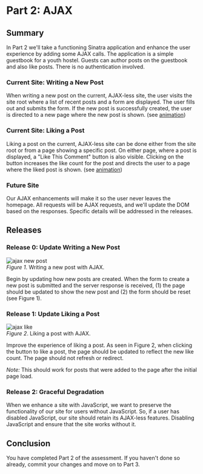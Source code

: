 # Part 2:  AJAX

## Summary
In Part 2 we'll take a functioning Sinatra application and enhance the user
experience by adding some AJAX calls.  The application is a simple guestbook for a youth hostel.  Guests can author posts on the guestbook and also like posts.  There is no authentication involved.


### Current Site:  Writing a New Post
When writing a new post on the current, AJAX-less site, the user visits the site root where a list of recent posts and a form are displayed.  The user fills out and submits the form.  If the new post is successfully created, the user is directed to a new page where the new post is shown. (see [animation][current-new-post])


### Current Site:  Liking a Post
Liking a post on the current, AJAX-less site can be done either from the site root or from a page showing a specific post.  On either page, where a post is displayed, a "Like This Comment" button is also visible.  Clicking on the button increases the like count for the post and directs the user to a page where the liked post is shown.  (see [animation][current-like])


### Future Site
Our AJAX enhancements will make it so the user never leaves the homepage.  All requests will be AJAX requests, and we'll update the DOM based on the responses.  Specific details will be addressed in the releases.


## Releases
### Release 0: Update Writing a New Post
![ajax new post][ajax-new-post]  
*Figure 1*. Writing a new post with AJAX.

Begin by updating how new posts are created.  When the form to create a new post is submitted and the server response is received, (1) the page should be updated to show the new post and (2) the form should be reset (see Figure 1).


### Release 1: Update Liking a Post
![ajax like][ajax-like]  
*Figure 2*.  Liking a post with AJAX.

Improve the experience of liking a post.  As seen in Figure 2, when clicking the button to like a post, the page should be updated to reflect the new like count.  The page should not refresh or redirect.

*Note:*  This should work for posts that were added to the page after the initial page load.


### Release 2: Graceful Degradation
When we enhance a site with JavaScript, we want to preserve the functionality of our site for users without JavaScript.  So, if a user has disabled JavaScript, our site should retain its AJAX-less features.  Disabling JavaScript and ensure that the site works without it.


## Conclusion
You have completed Part 2 of the assessment. If you haven't done so already, commit your changes and move on to Part 3.


[ajax-new-post]: readme-assets/ajax-new-post.gif
[ajax-like]: readme-assets/ajax-like.gif
[current-new-post]: readme-assets/current-new-post.gif
[current-like]: readme-assets/current-like.gif

